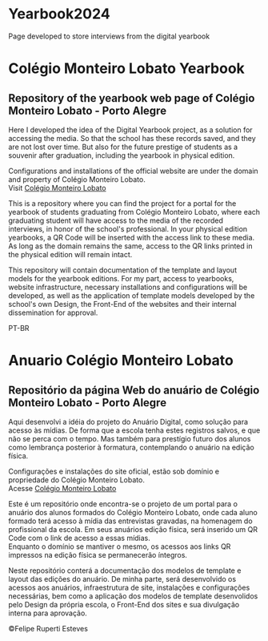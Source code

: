 # Yearbook2024
Page developed to store interviews from the digital yearbook

<h1>Colégio Monteiro Lobato Yearbook</h1> 
<h2>Repository of the yearbook web page of Colégio Monteiro Lobato - Porto Alegre</h2>

<p>Here I developed the idea of ​​the Digital Yearbook project, as a solution for accessing the media. So that the school has these records saved, and they are not lost over time. But also for the future prestige of students as a souvenir after graduation, including the yearbook in physical edition.</p>

<p>Configurations and installations of the official website are under the domain and property of Colégio Monteiro Lobato.<br>
Visit <a href="https://www.colegiomonteirolobato.com.br/" target="_blank">Colégio Monteiro Lobato</a> </p>

<p>This is a repository where you can find the project for a portal for the yearbook of students graduating from Colégio Monteiro Lobato, where each graduating student will have access to the media of the recorded interviews, in honor of the school's professional.
In your physical edition yearbooks, a QR Code will be inserted with the access link to these media. 
<br>As long as the domain remains the same, access to the QR links printed in the physical edition will remain intact.</p>

<p>This repository will contain documentation of the template and layout models for the yearbook editions.
For my part, access to yearbooks, website infrastructure, necessary installations and configurations will be developed, as well as the application of template models developed by the school's own Design, the Front-End of the websites and their internal dissemination for approval.</ p>

PT-BR
<h1>Anuario Colégio Monteiro Lobato</h1> 
<h2>Repositório da página Web do anuário de Colégio Monteiro Lobato - Porto Alegre</h2>

<p>Aqui desenvolvi a idéia do projeto do Anuário Digital, como solução para acesso às mídias. De forma que a escola tenha estes registros salvos, e que não se perca com o tempo. Mas também para prestígio futuro dos alunos como lembrança posterior à formatura, contemplando o anuário na edição física.</p>

<p>Configurações e instalações do site oficial, estão sob domínio e propriedade do Colégio Monteiro Lobato.<br>
Acesse <a href="https://www.colegiomonteirolobato.com.br/" target="_blank">Colégio Monteiro Lobato</a> </p>

<p>Este é um repositório onde encontra-se o projeto de um portal para o anuário dos alunos formados do Colégio Monteiro Lobato, onde cada aluno formado terá acesso à mídia das entrevistas gravadas, na homenagem do profissional da escola.
Em seus anuários edição física, será inserido um QR Code com o link de acesso a essas mídias. 
<br>Enquanto o domínio se mantiver o mesmo, os acessos aos links QR impressos na edição física se permanecerão íntegros.</p>

<p>Neste repositório conterá a documentação dos modelos de template e layout das edições do anuário.
De minha parte, será desenvolvido os acessos aos anuários, infraestrutura de site, instalações e configurações necessárias, bem como a aplicação dos modelos de template desenvolidos pelo Design da própria escola, o Front-End dos sites e sua divulgação interna para aprovação.</p>



©Felipe Ruperti Esteves
